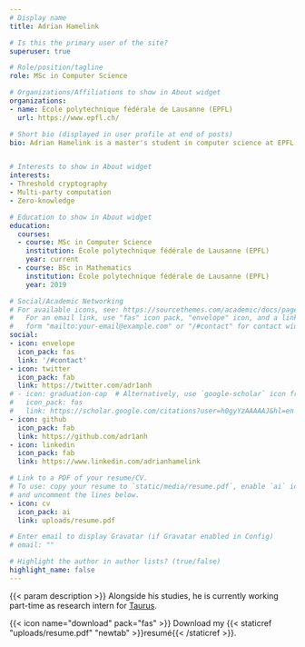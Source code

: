 ```yaml
---
# Display name
title: Adrian Hamelink

# Is this the primary user of the site?
superuser: true

# Role/position/tagline
role: MSc in Computer Science

# Organizations/Affiliations to show in About widget
organizations:
- name: École polytechnique fédérale de Lausanne (EPFL)
  url: https://www.epfl.ch/

# Short bio (displayed in user profile at end of posts)
bio: Adrian Hamelink is a master's student in computer science at EPFL. His research interests include threshold cryptography, multi-party computation and zero-knowledge proof systems.


# Interests to show in About widget
interests:
- Threshold cryptography
- Multi-party computation
- Zero-knowledge

# Education to show in About widget
education:
  courses:
  - course: MSc in Computer Science
    institution: École polytechnique fédérale de Lausanne (EPFL)
    year: current
  - course: BSc in Mathematics
    institution: École polytechnique fédérale de Lausanne (EPFL)
    year: 2019

# Social/Academic Networking
# For available icons, see: https://sourcethemes.com/academic/docs/page-builder/#icons
#   For an email link, use "fas" icon pack, "envelope" icon, and a link in the
#   form "mailto:your-email@example.com" or "/#contact" for contact widget.
social:
- icon: envelope
  icon_pack: fas
  link: '/#contact'
- icon: twitter
  icon_pack: fab
  link: https://twitter.com/adr1anh
# - icon: graduation-cap  # Alternatively, use `google-scholar` icon from `ai` icon pack
#   icon_pack: fas
#   link: https://scholar.google.com/citations?user=h0gyYzAAAAAJ&hl=en
- icon: github
  icon_pack: fab
  link: https://github.com/adr1anh
- icon: linkedin
  icon_pack: fab
  link: https://www.linkedin.com/adrianhamelink

# Link to a PDF of your resume/CV.
# To use: copy your resume to `static/media/resume.pdf`, enable `ai` icons in `params.toml`, 
# and uncomment the lines below.
- icon: cv
  icon_pack: ai
  link: uploads/resume.pdf

# Enter email to display Gravatar (if Gravatar enabled in Config)
# email: ""

# Highlight the author in author lists? (true/false)
highlight_name: false
---
```


{{< param description >}}
Alongside his studies, he is currently working part-time as research intern for [Taurus](https://www.taurushq.com/).


<!-- Nelson Bighetti is a professor of artificial intelligence at the Stanford AI Lab. His research interests include distributed robotics, mobile computing and programmable matter. He leads the Robotic Neurobiology group, which develops self-reconfiguring robots, systems of self-organizing robots, and mobile sensor networks. -->

{{< icon name="download" pack="fas" >}} Download my {{< staticref "uploads/resume.pdf" "newtab" >}}resumé{{< /staticref >}}.
